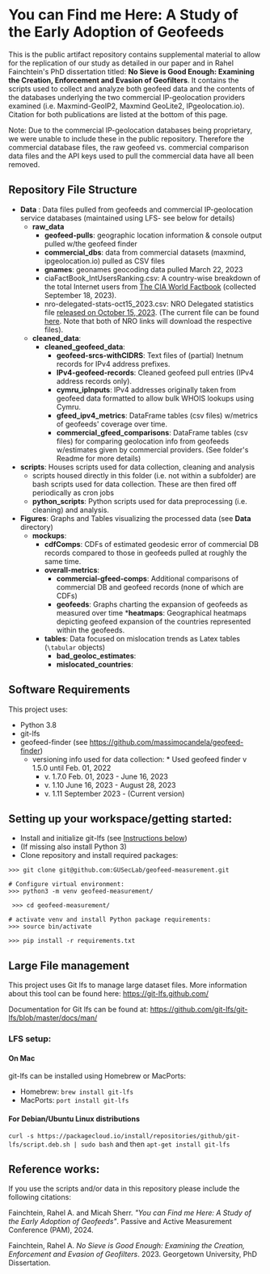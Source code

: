 # You can Find me Here: A Study of the Early Adoption of Geofeeds
This is the public artifact repository contains supplemental material to allow for the replication of our study as detailed in our paper  and in Rahel Fainchtein's PhD dissertation titled:
__No Sieve is Good Enough: Examining the Creation, Enforcement and Evasion of Geofilters__.
It contains the scripts used to collect and analyze both geofeed data and the contents of the databases underlying the two commercial IP-geolocation providers examined (i.e. Maxmind-GeoIP2, Maxmind GeoLite2, IPgeolocation.io). Citation for both publications are listed at the bottom of this page. 

Note: Due to the commercial IP-geolocation databases being proprietary, we were unable to include these in the public repository. Therefore the commercial database files, the raw geofeed vs. commercial comparison data files and the API keys used to pull the commercial data have all been removed.  

## Repository File Structure ##
* __Data__ : Data files pulled from geofeeds and commercial IP-geolocation service databases (maintained using LFS- see below for details)
  * __raw\_data__
    * __geofeed-pulls__: geographic location information & console output pulled w/the geofeed finder
    * __commercial_dbs__: data from commercial datasets (maxmind, ipgeolocation.io) pulled as CSV files
    * __gnames__: geonames geocoding data pulled  March 22, 2023
    * ciaFactBook_IntUsersRanking.csv: A country-wise breakdown of the total Internet users from [The CIA World Factbook](https://www.cia.gov/the-world-factbook/field/internet-users/country-comparison/) (collected September 18, 2023).
    * nro-delegated-stats-oct15_2023.csv: NRO Delegated statistics file [released on October 15, 2023](https://ftp.ripe.net/pub/stats/ripencc/nro-stats/20231015/nro-delegated-stats). (The current file can be found [here](https://ftp.ripe.net/pub/stats/ripencc/nro-stats/latest/nro-delegated-stats). Note that both of NRO links will download the respective files).
  * __cleaned\_data__:
    * __cleaned\_geofeed\_data__:
       * __geofeed-srcs-withCIDRS__: Text files of (partial) Inetnum records for IPv4 address prefixes.
       * __IPv4-geofeed-records__: Cleaned geofeed pull entries (IPv4 address records only).
       * __cymru_ipInputs__: IPv4 addresses originally taken from geofeed data formatted to allow bulk WHOIS lookups  using Cymru.
       * __gfeed_ipv4_metrics__: DataFrame tables (csv files) w/metrics of geofeeds' coverage over time.
       * __commercial_gfeed_comparisons__: DataFrame tables (csv files) for comparing geolocation info from geofeeds w/estimates given by commercial providers. (See folder's Readme for more details) 
* __scripts__: Houses scripts used for data collection, cleaning and analysis
  * scripts housed directly in this folder (i.e. not within a subfolder) are bash scripts used for data collection. These are then fired off periodically as cron jobs
  * __python\_scripts__: Python scripts used for data preprocessing (i.e. cleaning) and analysis.
* __Figures__: Graphs and Tables visualizing the processed data (see __Data__ directory)
  * __mockups__:
      * __cdfComps__: CDFs of estimated geodesic error of commercial DB records compared to those in geofeeds pulled at roughly the same time. 
      * __overall-metrics__: 
          * __commercial-gfeed-comps__: Additional comparisons of commercial DB and geofeed records (none of which are CDFs)
          * __geofeeds__: Graphs charting the expansion of geofeeds as measured over time
               *__heatmaps__: Geographical heatmaps depicting geofeed expansion of the countries represented within the geofeeds. 
      * __tables__: Data focused on mislocation trends as Latex tables (`\tabular` objects)
          * __bad\_geoloc\_estimates__:
          * __mislocated\_countries__:     

## Software Requirements ##
This project uses:
* Python 3.8 
* git-lfs
* geofeed-finder (see https://github.com/massimocandela/geofeed-finder)
	* versioning info used for data collection: 
                * Used geofeed finder v 1.5.0 until Feb. 01, 2022
		* v. 1.7.0 Feb. 01, 2023 - June 16, 2023
		* v. 1.10 June 16, 2023 - August 28, 2023
		* v. 1.11 September 2023 - (Current version) 


## Setting up your workspace/getting started:
* Install and initialize git-lfs (see [Instructions below](#large-file-management))
* (If missing also install Python 3)
* Clone repository and install required packages:
 ```
 >>> git clone git@github.com:GUSecLab/geofeed-measurement.git

 # Configure virtual environment:
 >>> python3 -m venv geofeed-measurement/
 
  >>> cd geofeed-measurement/
 
 # activate venv and install Python package requirements:
 >>> source bin/activate
 
 >>> pip install -r requirements.txt
 ```


## Large File management
This project uses Git lfs to manage large dataset files.
 More information about this tool can be found here:
https://git-lfs.github.com/

Documentation for Git lfs can be found at:
https://github.com/git-lfs/git-lfs/blob/master/docs/man/

### LFS setup:
#### On Mac 
git-lfs can be installed using Homebrew or MacPorts:
 * Homebrew:  `brew install git-lfs`
 * MacPorts: `port install git-lfs`
 
#### For Debian/Ubuntu Linux distributions
`curl -s https://packagecloud.io/install/repositories/github/git-lfs/script.deb.sh | sudo bash`
and then 
`apt-get install git-lfs`


## Reference works:
If you use the scripts and/or data in this repository please include the following citations:

Fainchtein, Rahel A. and Micah Sherr. _"You can Find me Here: A Study of the Early Adoption of Geofeeds"_. Passive and Active Measurement Conference (PAM), 2024.  

Fainchtein, Rahel A. _No Sieve is Good Enough: Examining the Creation, Enforcement and Evasion of Geofilters_. 2023. Georgetown University, PhD Dissertation.  
